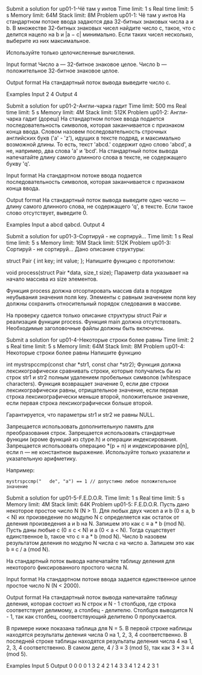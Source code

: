 Submit a solution for up01-1-Чё там у интов
Time limit:	1 s
Real time limit:	5 s
Memory limit:	64M
Stack limit:	8M
Problem up01-1: Чё там у интов
На стандартном потоке ввода задаются два 32-битных знаковых числа a и b. В множестве 32-битных знаковых чисел найдите число c, такое, что с делится нацело на b и |a − c| минимально. Если таких чисел несколько, выберите из них максимальное.

Используйте только целочисленные вычисления.

Input format
Число a — 32-битное знаковое целое. Число b — положительное 32-битное знаковое целое.

Output format
На стандартный поток вывода выведите число c.

Examples
Input
2
4
Output
4

Submit a solution for up01-2-Англи-чарка гадит
Time limit:	500 ms
Real time limit:	5 s
Memory limit:	4M
Stack limit:	512K
Problem up01-2: Англи-чарка гадит (дореш)
На стандартном потоке ввода подается последовательность символов, которая заканчивается с признаком конца ввода. Словом назовем последовательность строчных английских букв ('a' - 'z'), идущих в тексте подряд, и максимально возможной длины. То есть, текст 'abcd.' содержит одно слово 'abcd', а не, например, два слова 'a' и 'bcd'. На стандартный поток вывода напечатайте длину самого длинного слова в тексте, не содержащего букву 'q'.

Input format
На стандартном потоке ввода подается последовательность символов, которая заканчивается с признаком конца ввода.

Output format
На стандартный поток вывода выведите одно число — длину самого длинного слова, не содержащего 'q', в тексте. Если такое слово отсутствует, выведите 0.

Examples
Input
a abcd qabcd.
Output
4

Submit a solution for up01-3-Сортируй - не сортируй...
Time limit:	1 s
Real time limit:	5 s
Memory limit:	16M
Stack limit:	512K
Problem up01-3: Сортируй - не сортируй...
Дано описание структуры:

struct Pair
{
    int key;
    int value;
};
Напишите функцию с прототипом:

void process(struct Pair *data, size_t size);
Параметр data указывает на начало массива из size элементов.

Функция process должна отсортировать массив data в порядке неубывания значения поля key. Элементы с равным значением поля key должны сохранить относительный порядок следования в массиве.

На проверку сдается только описание структуры struct Pair и реализация функции process. Функция main должна отсутствовать. Необходимые заголовочные файлы должны быть включены.

Submit a solution for up01-4-Некоторые строки более равны 
Time limit:	2 s
Real time limit:	5 s
Memory limit:	64M
Stack limit:	8M
Problem up01-4: Некоторые строки более равны
Напишите функцию

int mystrspccmp(const char *str1, const char *str2);
Функция должна лексикографически сравнивать строки, которые получались бы из строк str1 и str2 полным удалением пробельных символов (whitespace characters). Функция возвращает значение 0, если две строки лексикографически равны, отрицательное значение, если первая строка лексикографически меньше второй, положительное значение, если первая строка лексикографически больше второй.

Гарантируется, что параметры str1 и str2 не равны NULL.

Запрещается использовать дополнительную память для преобразования строк. Запрещается использовать стандартные функции (кроме функций из ctype.h) и операции индексирования. Запрещается использовать операцию *(p + n) и индексирование p[n], если n — не константное выражение. Используйте только указатели и указательную арифметику.

Например:

    mystrspccmp("   de", "a") == 1 // допустимо любое положительное значение

Submit a solution for up01-5-F.E.D.O.R. 
Time limit:	1 s
Real time limit:	5 s
Memory limit:	4M
Stack limit:	64K
Problem up01-5: F.E.D.O.R.
Пусть дано некоторое простое число N (N > 1). Для любых двух чисел a и b (0 ≤ a, b < N) их произведение по модулю N c определяется как остаток от деления произведения a и b на N. Запишем это как c ≡ a * b (mod N). Пусть даны любые c (0 ≤ c < N) и a (0 < a < N). Тогда существует единственное b, такое что c ≡ a * b (mod N). Число b назовем результатом деления по модулю N числа c на число a. Запишем это как b ≡ c / a (mod N).

На стандартный поток вывода напечатайте таблицу деления для некоторого фиксированного простого числа N.

Input format
На стандартном потоке ввода задается единственное целое простое число N (N < 2000).

Output format
На стандартный поток вывода напечатайте таблицу деления, которая состоит из N строк и N - 1 столбцов, где строка соответствует делимому, а столбец - делителю. Столбцов выводится N - 1, так как столбец, соответствующий делителю 0 пропускается.

В примере ниже показана таблица для N = 5. В первой строке наблицы находятся результаты деления числа 0 на 1, 2, 3, 4 соответственно. В последней строке таблицы находятся результаты деления числа 4 на 1, 2, 3, 4 соответственно. В самом деле, 4 / 3 ≡ 3 (mod 5), так как 3 * 3 ≡ 4 (mod 5).

Examples
Input
5
Output
0 0 0 0
1 3 2 4
2 1 4 3
3 4 1 2
4 2 3 1
	
